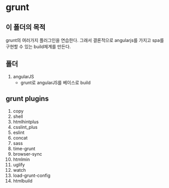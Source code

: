 grunt
=====
## 이 폴더의 목적

grunt의 여러가지 플러그인을 연습한다.
그래서 결론적으로 angularjs를 가지고 spa를 구현할 수 있는 build체계를 만든다.

## 폴더

1. angularJS 
    - grunt로 angularJS를 베이스로 build


## grunt plugins

1. copy
2. shell
3. htmlhintplus
4. csslint_plus
5. eslint
6. concat
7. sass 
8. time-grunt
9. browser-sync
10. htmlmin
11. uglify
12. watch
13. load-grunt-config
14. htmlbuild


